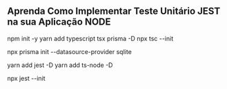 Aprenda Como Implementar Teste Unitário JEST na sua Aplicação NODE
------------------------------------------------------------------
npm init -y
yarn add typescript tsx prisma -D
npx tsc --init

npx prisma init --datasource-provider sqlite

yarn add jest -D
yarn add ts-node -D

npx jest --init